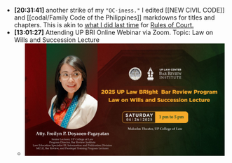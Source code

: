 - **[20:31:41]** another  strike of my `"OC-iness."` I edited [[NEW CIVIL CODE]] and [[codal/Family Code of the Philippines]] markdowns for titles and chapters. This is akin to [what I did last time](((6808b68c-4de6-4133-a95d-c419cc44ad2e))) for [Rules of Court.]([[ROC_Annotated]])
- **[13:01:27]** Attending UP BRI Online Webinar via Zoom. Topic: Law on Wills and Succession Lecture
	- ![viber_image_2025-04-25_14-15-14-646.jpg](../assets/viber_image_2025-04-25_14-15-14-646_1745645585824_0.jpg)